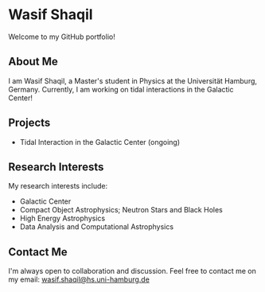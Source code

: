 # Wasif Shaqil

Welcome to my GitHub portfolio! 

## About Me

I am Wasif Shaqil, a Master's student in Physics at the Universität Hamburg, Germany. Currently, I am working on tidal interactions in the Galactic Center!

## Projects

- Tidal Interaction in the Galactic Center (ongoing)

## Research Interests

My research interests include:
- Galactic Center
- Compact Object Astrophysics; Neutron Stars and Black Holes
- High Energy Astrophysics
- Data Analysis and Computational Astrophysics

## Contact Me

I'm always open to collaboration and discussion. Feel free to contact me on my email: wasif.shaqil@hs.uni-hamburg.de
